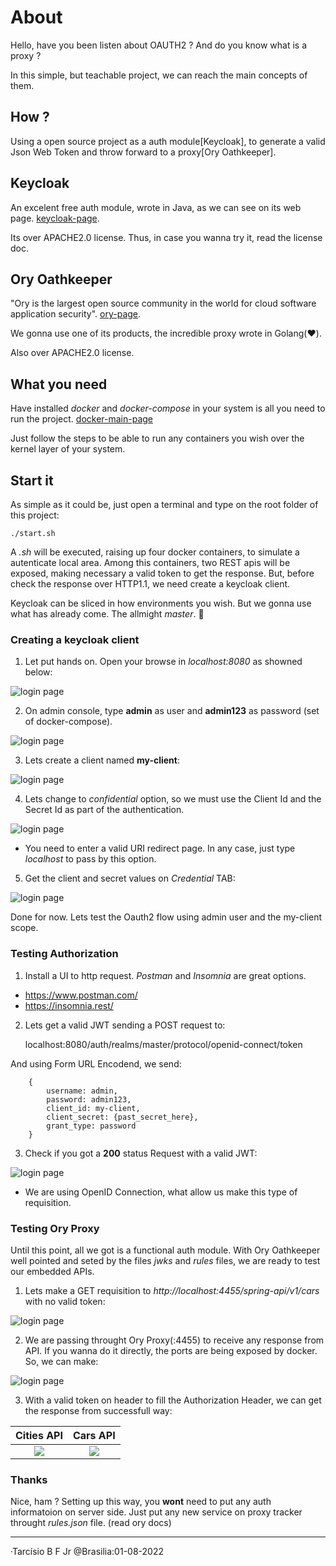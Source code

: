 # About

Hello, have you been listen about OAUTH2 ? And do you know what is a proxy ?

In this simple, but teachable project, we can reach the main concepts of them. 

## How ?

Using a open source project as a auth module[Keycloak], to generate a valid Json Web Token and throw forward to a proxy[Ory Oathkeeper].


## Keycloak 

An excelent free auth module, wrote in Java, as we can see on its web page. [keycloak-page](https://www.keycloak.org/). 

Its over APACHE2.0 license. Thus, in case you wanna try it, read the license doc.

## Ory Oathkeeper

"Ory is the largest open source community in the world for cloud software application security". [ory-page](https://www.ory.sh/docs/welcome). 

We gonna use one of its products, the incredible proxy wrote in Golang(:heart:).

Also over APACHE2.0 license.

## What you need

Have installed _docker_ and _docker-compose_ in your system is all you need to run the project. [docker-main-page](https://docs.docker.com/engine/install/ubuntu/)

Just follow the steps to be able to run any containers you wish over the kernel layer of your system.

## Start it

As simple as it could be, just open a terminal and type on the root folder of this project:

    ./start.sh

A *.sh* will be executed, raising up four docker containers, to simulate a autenticate local area. Among this containers, two REST apis will be exposed, making necessary a valid token to get the response. But, before check the response over HTTP1.1, we need create a keycloak client.

Keycloak can be sliced in how environments you wish. But we gonna use what has already come. The allmight _master_. :volcano:

### Creating a keycloak client

1. Let put hands on. Open your browse in _localhost:8080_ as showned below:

![login page](imgs/keycloak-inicial.png)

2. On admin console, type __admin__ as user and __admin123__ as password (set of docker-compose).

![login page](imgs/user_and_pass.png)

3. Lets create a client named __my-client__:

![login page](imgs/my-client.png)

4. Lets change to _confidential_ option, so we must use the Client Id and the Secret Id as part of the authentication.

![login page](imgs/confidential.png)

* You need to enter a valid URI redirect page. In any case, just type _localhost_ to pass by this option.

5. Get the client and secret values on _Credential_ TAB:

![login page](imgs/client-secret.png)

Done for now. Lets test the Oauth2 flow using admin user and the my-client scope.

### Testing Authorization

1. Install a UI to http request. _Postman_ and _Insomnia_ are great options.

* https://www.postman.com/
* https://insomnia.rest/

2. Lets get a valid JWT sending a POST request to:

    localhost:8080/auth/realms/master/protocol/openid-connect/token

And using Form URL Encodend, we send:

```
    {
        username: admin,
        password: admin123,
        client_id: my-client,
        client_secret: {past_secret_here},
        grant_type: password
    }
```

3. Check if you got a __200__ status Request with a valid JWT:

![login page](imgs/token.png)

* We are using OpenID Connection, what allow us make this type of requisition. 

### Testing Ory Proxy

Until this point, all we got is a functional auth module. With Ory Oathkeeper well pointed and seted by the files _jwks_ and _rules_ files, we are ready to test our embedded APIs. 

1. Lets make a GET requisition to _http://localhost:4455/spring-api/v1/cars_ with no valid token: 

![login page](imgs/401.png)

2. We are passing throught Ory Proxy(:4455) to receive any response from API. If you wanna do it directly, the ports are being exposed by docker. So, we can make:

![login page](imgs/direct-get.png)

3. With a valid token on header to fill the Authorization Header, we can get the response from successfull way:

Cities API                 | Cars API
:-------------------------:|:-------------------------:
![](imgs/api-cities.png)   |![](imgs/cars-new.png)

### Thanks

Nice, ham ? Setting up this way, you __wont__ need to put any auth informatoion on server side. Just put any new service on proxy tracker throught _rules.json_ file. (read ory docs)
______________________________

·Tarcísio B F Jr @Brasilia:01-08-2022 














